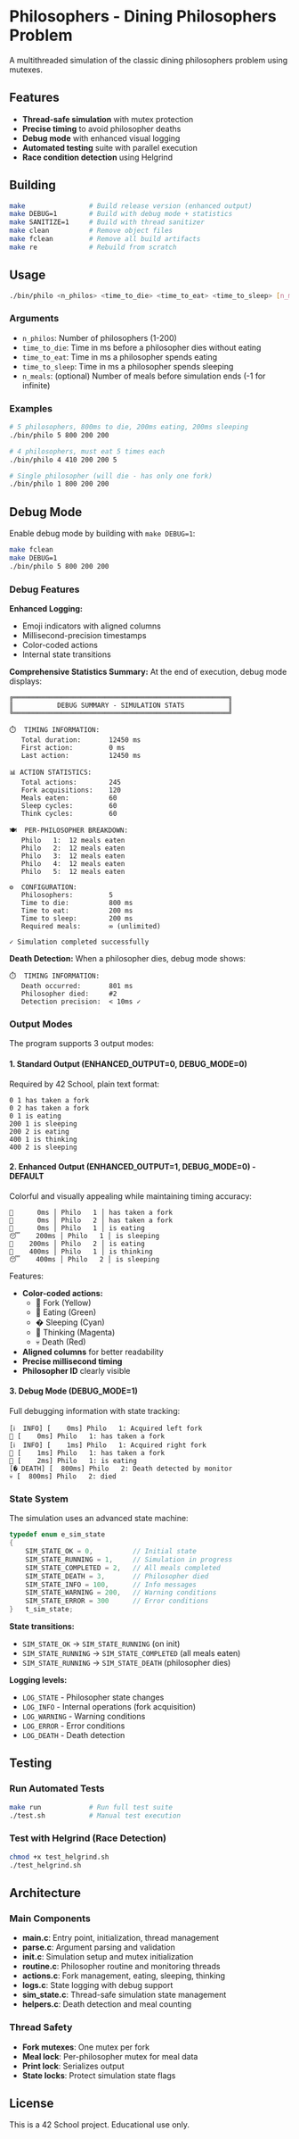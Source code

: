 # Philosophers - Dining Philosophers Problem

A multithreaded simulation of the classic dining philosophers problem using mutexes.

## Features

- **Thread-safe simulation** with mutex protection
- **Precise timing** to avoid philosopher deaths
- **Debug mode** with enhanced visual logging
- **Automated testing** suite with parallel execution
- **Race condition detection** using Helgrind

## Building

```bash
make                # Build release version (enhanced output)
make DEBUG=1        # Build with debug mode + statistics
make SANITIZE=1     # Build with thread sanitizer
make clean          # Remove object files
make fclean         # Remove all build artifacts
make re             # Rebuild from scratch
```

## Usage

```bash
./bin/philo <n_philos> <time_to_die> <time_to_eat> <time_to_sleep> [n_meals]
```

### Arguments
- `n_philos`: Number of philosophers (1-200)
- `time_to_die`: Time in ms before a philosopher dies without eating
- `time_to_eat`: Time in ms a philosopher spends eating
- `time_to_sleep`: Time in ms a philosopher spends sleeping
- `n_meals`: (optional) Number of meals before simulation ends (-1 for infinite)

### Examples

```bash
# 5 philosophers, 800ms to die, 200ms eating, 200ms sleeping
./bin/philo 5 800 200 200

# 4 philosophers, must eat 5 times each
./bin/philo 4 410 200 200 5

# Single philosopher (will die - has only one fork)
./bin/philo 1 800 200 200
```

## Debug Mode

Enable debug mode by building with `make DEBUG=1`:

```bash
make fclean
make DEBUG=1
./bin/philo 5 800 200 200
```

### Debug Features

**Enhanced Logging:**
- Emoji indicators with aligned columns
- Millisecond-precision timestamps
- Color-coded actions
- Internal state transitions

**Comprehensive Statistics Summary:**
At the end of execution, debug mode displays:

```
╔══════════════════════════════════════════════════════╗
║           DEBUG SUMMARY - SIMULATION STATS           ║
╚══════════════════════════════════════════════════════╝

⏱️  TIMING INFORMATION:
   Total duration:       12450 ms
   First action:         0 ms
   Last action:          12450 ms

📊 ACTION STATISTICS:
   Total actions:        245
   Fork acquisitions:    120
   Meals eaten:          60
   Sleep cycles:         60
   Think cycles:         60

🍽️  PER-PHILOSOPHER BREAKDOWN:
   Philo   1:  12 meals eaten
   Philo   2:  12 meals eaten
   Philo   3:  12 meals eaten
   Philo   4:  12 meals eaten
   Philo   5:  12 meals eaten

⚙️  CONFIGURATION:
   Philosophers:         5
   Time to die:          800 ms
   Time to eat:          200 ms
   Time to sleep:        200 ms
   Required meals:       ∞ (unlimited)

✓ Simulation completed successfully
```

**Death Detection:**
When a philosopher dies, debug mode shows:
```
⏱️  TIMING INFORMATION:
   Death occurred:       801 ms
   Philosopher died:     #2
   Detection precision:  < 10ms ✓
```

### Output Modes

The program supports 3 output modes:

#### 1. Standard Output (ENHANCED_OUTPUT=0, DEBUG_MODE=0)
Required by 42 School, plain text format:
```
0 1 has taken a fork
0 2 has taken a fork
0 1 is eating
200 1 is sleeping
200 2 is eating
400 1 is thinking
400 2 is sleeping
```

#### 2. Enhanced Output (ENHANCED_OUTPUT=1, DEBUG_MODE=0) - DEFAULT
Colorful and visually appealing while maintaining timing accuracy:
```
🍴      0ms │ Philo   1 │ has taken a fork
🍴      0ms │ Philo   2 │ has taken a fork
🍝      0ms │ Philo   1 │ is eating
😴    200ms │ Philo   1 │ is sleeping
🍝    200ms │ Philo   2 │ is eating
🤔    400ms │ Philo   1 │ is thinking
😴    400ms │ Philo   2 │ is sleeping
```

Features:
- **Color-coded actions:**
  - 🍴 Fork (Yellow)
  - 🍝 Eating (Green)
  - � Sleeping (Cyan)
  - 🤔 Thinking (Magenta)
  - 💀 Death (Red)
- **Aligned columns** for better readability
- **Precise millisecond timing**
- **Philosopher ID** clearly visible

#### 3. Debug Mode (DEBUG_MODE=1)
Full debugging information with state tracking:
```
[ℹ️  INFO] [    0ms] Philo   1: Acquired left fork
🍴 [    0ms] Philo   1: has taken a fork
[ℹ️  INFO] [    1ms] Philo   1: Acquired right fork
🍴 [    1ms] Philo   1: has taken a fork
🍝 [    2ms] Philo   1: is eating
[� DEATH] [  800ms] Philo   2: Death detected by monitor
💀 [  800ms] Philo   2: died
```

### State System

The simulation uses an advanced state machine:

```c
typedef enum e_sim_state
{
    SIM_STATE_OK = 0,          // Initial state
    SIM_STATE_RUNNING = 1,     // Simulation in progress
    SIM_STATE_COMPLETED = 2,   // All meals completed
    SIM_STATE_DEATH = 3,       // Philosopher died
    SIM_STATE_INFO = 100,      // Info messages
    SIM_STATE_WARNING = 200,   // Warning conditions
    SIM_STATE_ERROR = 300      // Error conditions
}   t_sim_state;
```

**State transitions:**
- `SIM_STATE_OK` → `SIM_STATE_RUNNING` (on init)
- `SIM_STATE_RUNNING` → `SIM_STATE_COMPLETED` (all meals eaten)
- `SIM_STATE_RUNNING` → `SIM_STATE_DEATH` (philosopher dies)

**Logging levels:**
- `LOG_STATE` - Philosopher state changes
- `LOG_INFO` - Internal operations (fork acquisition)
- `LOG_WARNING` - Warning conditions
- `LOG_ERROR` - Error conditions
- `LOG_DEATH` - Death detection

## Testing

### Run Automated Tests
```bash
make run            # Run full test suite
./test.sh           # Manual test execution
```

### Test with Helgrind (Race Detection)
```bash
chmod +x test_helgrind.sh
./test_helgrind.sh
```

## Architecture

### Main Components

- **main.c**: Entry point, initialization, thread management
- **parse.c**: Argument parsing and validation
- **init.c**: Simulation setup and mutex initialization
- **routine.c**: Philosopher routine and monitoring threads
- **actions.c**: Fork management, eating, sleeping, thinking
- **logs.c**: State logging with debug support
- **sim_state.c**: Thread-safe simulation state management
- **helpers.c**: Death detection and meal counting

### Thread Safety

- **Fork mutexes**: One mutex per fork
- **Meal lock**: Per-philosopher mutex for meal data
- **Print lock**: Serializes output
- **State locks**: Protect simulation state flags

## License

This is a 42 School project. Educational use only.
